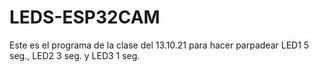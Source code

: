 # LEDS-ESP32CAM
Este es el programa de la clase del 13.10.21 para hacer parpadear LED1 5 seg., LED2 3 seg. y LED3 1 seg.
